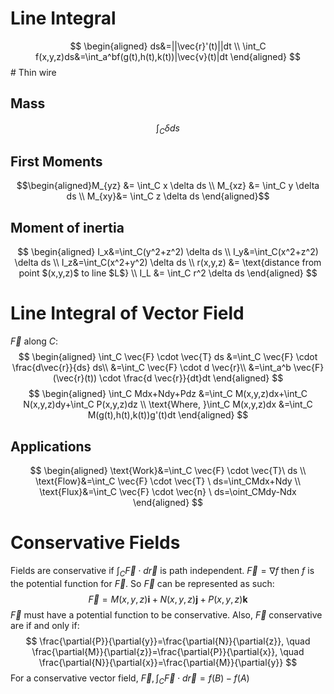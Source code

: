 # Line Integral
$$
\begin{aligned}
ds&=||\vec{r}'(t)||dt \\
\int_C f(x,y,z)ds&=\int_a^bf(g(t),h(t),k(t))|\vec{v}(t)|dt
\end{aligned}
$$
	# Thin wire
## Mass
$$\int_C \delta ds$$
## First Moments
$$\begin{aligned}M_{yz} &= \int_C x \delta ds \\ M_{xz} &= \int_C y \delta ds \\ M_{xy}&= \int_C z \delta ds \end{aligned}$$
## Moment of inertia
$$
\begin{aligned} I_x&=\int_C(y^2+z^2) \delta ds \\ I_y&=\int_C(x^2+z^2) \delta ds \\ I_z&=\int_C(x^2+y^2) \delta ds \\ 
r(x,y,z) &= \text{distance from point $(x,y,z)$ to line $L$} \\
I_L &= \int_C r^2 \delta ds
\end{aligned}
$$
# Line Integral of Vector Field
$\vec{F} \text{ along } C:$
$$
\begin{aligned} 
\int_C \vec{F} \cdot \vec{T} ds &=\int_C \vec{F} \cdot \frac{d\vec{r}}{ds} ds\\ 
&=\int_C \vec{F} \cdot d \vec{r}\\ 
&=\int_a^b \vec{F}(\vec{r}(t)) \cdot \frac{d \vec{r}}{dt}dt
\end{aligned}
$$
$$
\begin{aligned}
\int_C Mdx+Ndy+Pdz &=\int_C M(x,y,z)dx+\int_C N(x,y,z)dy+\int_C P(x,y,z)dz \\ 
\text{Where, }\int_C M(x,y,z)dx &=\int_C M(g(t),h(t),k(t))g'(t)dt
\end{aligned}
$$
## Applications
$$
\begin{aligned}
\text{Work}&=\int_C \vec{F} \cdot \vec{T}\ ds \\
\text{Flow}&=\int_C \vec{F} \cdot \vec{T} \ ds=\int_CMdx+Ndy \\
\text{Flux}&=\int_C \vec{F} \cdot \vec{n} \ ds=\oint_CMdy-Ndx
\end{aligned}
$$
# Conservative Fields
Fields are conservative if $\displaystyle \int_C \vec{F} \cdot d \vec{r}$ is path independent.
$\vec{F}=\nabla f$ then $f$ is the potential function for $\vec{F}$. So $\vec{F}$ can be represented as such: 
$$\vec{F} = M(x,y,z)\mathbf{i} +N(x,y,z)\mathbf{j}+P(x,y,z)\mathbf{k}$$
$\vec{F}$ must have a potential function to be conservative. Also, $\vec{F}$ conservative are if and only if:
$$
\frac{\partial{P}}{\partial{y}}=\frac{\partial{N}}{\partial{z}}, \quad
\frac{\partial{M}}{\partial{z}}=\frac{\partial{P}}{\partial{x}}, \quad
\frac{\partial{N}}{\partial{x}}=\frac{\partial{M}}{\partial{y}}
$$
For a conservative vector field, $\displaystyle \vec{F}, \int_C \vec{F} \cdot d \vec{r}=f(B)-f(A)$
